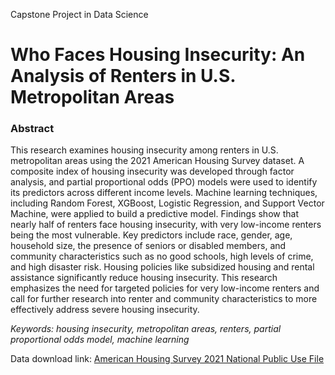 Capstone Project in Data Science
# Who Faces Housing Insecurity: An Analysis of Renters in U.S. Metropolitan Areas



### Abstract

This research examines housing insecurity among renters in U.S. metropolitan areas using the 2021 American Housing Survey dataset. A composite index of housing insecurity was developed through factor analysis, and partial proportional odds (PPO) models were used to identify its predictors across different income levels. Machine learning techniques, including Random Forest, XGBoost, Logistic Regression, and Support Vector Machine, were applied to build a predictive model. Findings show that nearly half of renters face housing insecurity, with very low-income renters being the most vulnerable. Key predictors include race, gender, age, household size, the presence of seniors or disabled members, and community characteristics such as no good schools, high levels of crime, and high disaster risk. Housing policies like subsidized housing and rental assistance significantly reduce housing insecurity. This research emphasizes the need for targeted policies for very low-income renters and call for further research into renter and community characteristics to more effectively address severe housing insecurity.

*Keywords: housing insecurity, metropolitan areas, renters, partial proportional odds model, machine learning*



Data download link: 
[American Housing Survey 2021 National Public Use File](https://www2.census.gov/programs-surveys/ahs/2021/AHS%202021%20National%20PUF%20v1.0%20Flat%20CSV.zip)
